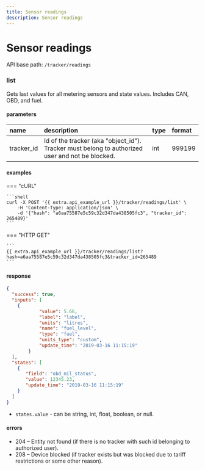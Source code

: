 ```yaml
---
title: Sensor readings
description: Sensor readings
---
```

# Sensor readings

API base path: `/tracker/readings`

### list

Gets last values for all metering sensors and state values. Includes CAN, OBD, and fuel.

#### parameters

| name | description | type | format |
| :------ | :------ | :----- | :----- |
| tracker_id | Id of the tracker (aka "object_id"). Tracker must belong to authorized user and not be blocked. | int | 999199 |

#### examples

=== "cURL"

    ```shell
    curl -X POST '{{ extra.api_example_url }}/tracker/readings/list' \
        -H 'Content-Type: application/json' \
        -d '{"hash": "a6aa75587e5c59c32d347da438505fc3", "tracker_id": 265489}'
    ```

=== "HTTP GET"

    ```
    {{ extra.api_example_url }}/tracker/readings/list?hash=a6aa75587e5c59c32d347da438505fc3&tracker_id=265489
    ```

#### response

```json
{
  "success": true,
  "inputs": [
    {
            "value": 5.66,
            "label": "label",
            "units": "litres",
            "name": "fuel_level",
            "type": "fuel",
            "units_type": "custom",
            "update_time": "2019-03-16 11:15:19"
        }
  ],
  "states": [
    {
       "field": "obd_mil_status",
       "value": 12345.23,
       "update_time": "2019-03-16 11:15:19"
    }
  ]
}
```

* `states.value` - can be string, int, float, boolean, or null.

#### errors

* 204 – Entity not found (if there is no tracker with such id belonging to authorized user).
* 208 – Device blocked (if tracker exists but was blocked due to tariff restrictions or some other reason).

